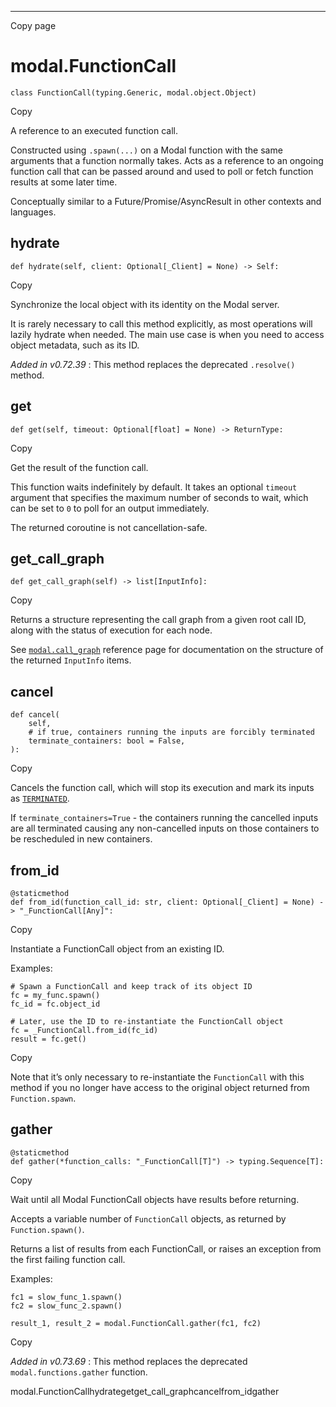 * * *

Copy page

# modal.FunctionCall

    class FunctionCall(typing.Generic, modal.object.Object)

Copy

A reference to an executed function call.

Constructed using `.spawn(...)` on a Modal function with the same arguments
that a function normally takes. Acts as a reference to an ongoing function
call that can be passed around and used to poll or fetch function results at
some later time.

Conceptually similar to a Future/Promise/AsyncResult in other contexts and
languages.

## hydrate

    def hydrate(self, client: Optional[_Client] = None) -> Self:

Copy

Synchronize the local object with its identity on the Modal server.

It is rarely necessary to call this method explicitly, as most operations will
lazily hydrate when needed. The main use case is when you need to access
object metadata, such as its ID.

_Added in v0.72.39_ : This method replaces the deprecated `.resolve()` method.

## get

    def get(self, timeout: Optional[float] = None) -> ReturnType:

Copy

Get the result of the function call.

This function waits indefinitely by default. It takes an optional `timeout`
argument that specifies the maximum number of seconds to wait, which can be
set to `0` to poll for an output immediately.

The returned coroutine is not cancellation-safe.

## get_call_graph

    def get_call_graph(self) -> list[InputInfo]:

Copy

Returns a structure representing the call graph from a given root call ID,
along with the status of execution for each node.

See [`modal.call_graph`](https://modal.com/docs/reference/modal.call_graph)
reference page for documentation on the structure of the returned `InputInfo`
items.

## cancel

    def cancel(
        self,
        # if true, containers running the inputs are forcibly terminated
        terminate_containers: bool = False,
    ):

Copy

Cancels the function call, which will stop its execution and mark its inputs
as
[`TERMINATED`](https://modal.com/docs/reference/modal.call_graph#modalcall_graphinputstatus).

If `terminate_containers=True` \- the containers running the cancelled inputs
are all terminated causing any non-cancelled inputs on those containers to be
rescheduled in new containers.

## from_id

    @staticmethod
    def from_id(function_call_id: str, client: Optional[_Client] = None) -> "_FunctionCall[Any]":

Copy

Instantiate a FunctionCall object from an existing ID.

Examples:

    # Spawn a FunctionCall and keep track of its object ID
    fc = my_func.spawn()
    fc_id = fc.object_id

    # Later, use the ID to re-instantiate the FunctionCall object
    fc = _FunctionCall.from_id(fc_id)
    result = fc.get()

Copy

Note that it’s only necessary to re-instantiate the `FunctionCall` with this
method if you no longer have access to the original object returned from
`Function.spawn`.

## gather

    @staticmethod
    def gather(*function_calls: "_FunctionCall[T]") -> typing.Sequence[T]:

Copy

Wait until all Modal FunctionCall objects have results before returning.

Accepts a variable number of `FunctionCall` objects, as returned by
`Function.spawn()`.

Returns a list of results from each FunctionCall, or raises an exception from
the first failing function call.

Examples:

    fc1 = slow_func_1.spawn()
    fc2 = slow_func_2.spawn()

    result_1, result_2 = modal.FunctionCall.gather(fc1, fc2)

Copy

_Added in v0.73.69_ : This method replaces the deprecated
`modal.functions.gather` function.

modal.FunctionCallhydrategetget_call_graphcancelfrom_idgather
